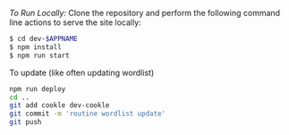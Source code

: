 _To Run Locally:_
Clone the repository and perform the following command line actions to serve the site locally:
```bash
$ cd dev-$APPNAME
$ npm install
$ npm run start
```

To update (like often updating wordlist)

```bash
npm run deploy
cd ..
git add cookle dev-cookle
git commit -m 'routine wordlist update'
git push
```
